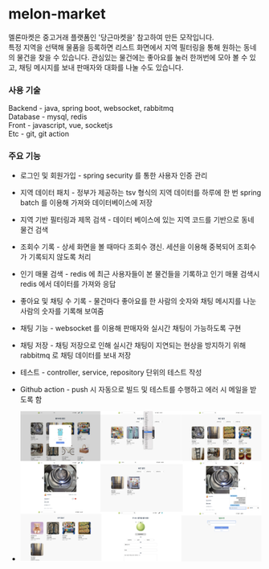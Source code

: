 # melon-market

멜론마켓은 중고거래 플랫폼인 '당근마켓을' 참고하여 만든 모작입니다.  
특정 지역을 선택해 물품을 등록하면 리스트 화면에서 지역 필터링을 통해 원하는 동네의 물건을 찾을 수 있습니다.
관심있는 물건에는 좋아요를 눌러 한꺼번에 모아 볼 수 있고, 채팅 메시지를 보내 판매자와 대화를 나눌 수도 있습니다.

### 사용 기술

Backend - java, spring boot, websocket, rabbitmq  
Database - mysql, redis  
Front - javascript, vue, socketjs  
Etc - git, git action

### 주요 기능

* 로그인 및 회원가입 - spring security 를 통한 사용자 인증 관리  
* 지역 데이터 패치 - 정부가 제공하는 tsv 형식의 지역 데이터를 하루에 한 번 spring batch 를 이용해 가져와 데이터베이스에 저장  
* 지역 기반 필터링과 제목 검색 - 데이터 베이스에 있는 지역 코드를 기반으로 동네 물건 검색  
* 조회수 기록 - 상세 화면을 볼 때마다 조회수 갱신. 세션을 이용해 중복되어 조회수가 기록되지 않도록 처리  
* 인기 매물 검색 - redis 에 최근 사용자들이 본 물건들을 기록하고 인기 매물 검색시 redis 에서 데이터를 가져와 응답  
* 좋아요 및 채팅 수 기록 - 물건마다 좋아요를 한 사람의 숫자와 채팅 메시지를 나눈 사람의 숫자를 기록해 보여줌  
* 채팅 기능 - websocket 를 이용해 판매자와 실시간 채팅이 가능하도록 구현  
* 채팅 저장 - 채팅 저장으로 인해 실시간 채팅이 지연되는 현상을 방지하기 위해 rabbitmq 로 채팅 데이터를 보내 저장  

* 테스트 - controller, service, repository 단위의 테스트 작성  
* Github action - push 시 자동으로 빌드 및 테스트를 수행하고 에러 시 메일을 받도록 함


* ![](./picture.png)